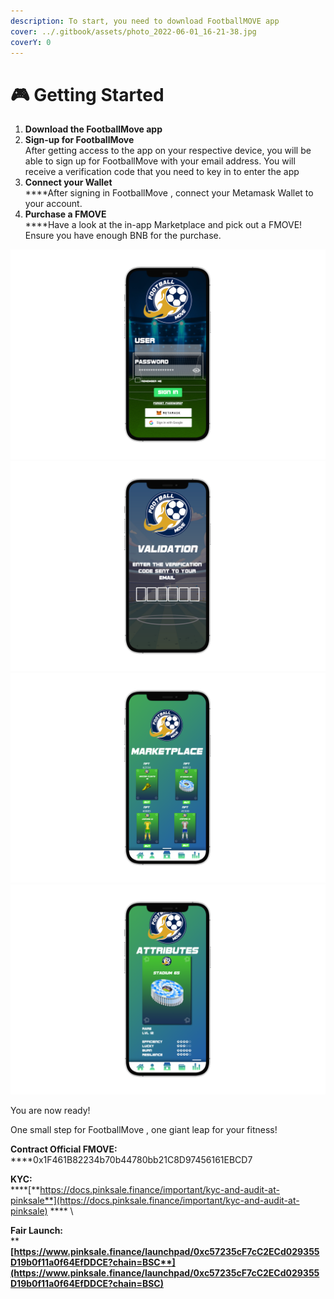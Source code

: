```yaml
---
description: To start, you need to download FootballMOVE app
cover: ../.gitbook/assets/photo_2022-06-01_16-21-38.jpg
coverY: 0
---
```


# 🎮 Getting Started

1. **Download the FootballMove app**&#x20;
2. **Sign-up for FootballMove** \
   After getting access to the app on your respective device, you will be able to sign up for FootballMove with your email address. You will receive a verification code that you need to key in to enter the app
3. **Connect your Wallet**\
   ****After signing in FootballMove , connect your Metamask Wallet to your account.
4. **Purchase a FMOVE**\
   ****Have a look at the in-app Marketplace and pick out a FMOVE! Ensure you have enough BNB for the purchase.

![](<../.gitbook/assets/login phone.png>) ![](<../.gitbook/assets/validacao foot phone.png>) ![](../.gitbook/assets/fffffffffff.png) ![](<../.gitbook/assets/atrib phone.png>)

You are now ready!

One small step for FootballMove , one giant leap for your fitness!

**Contract Official FMOVE:**\
****0x1F461B82234b70b44780bb21C8D97456161EBCD7

**KYC:**\
****[**https://docs.pinksale.finance/important/kyc-and-audit-at-pinksale**](https://docs.pinksale.finance/important/kyc-and-audit-at-pinksale) **** \


**Fair Launch:** \
****[**https://www.pinksale.finance/launchpad/0xc57235cF7cC2ECd029355D19b0f11a0f64EfDDCE?chain=BSC**](https://www.pinksale.finance/launchpad/0xc57235cF7cC2ECd029355D19b0f11a0f64EfDDCE?chain=BSC)****
